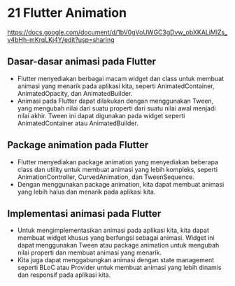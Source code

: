 # 21 Flutter Animation  

<https://docs.google.com/document/d/1bV0gVoUWGC3gDvw_obXKALiMlZs_v4bHh-mKrqLKj4Y/edit?usp=sharing>

## Dasar-dasar animasi pada Flutter

* Flutter menyediakan berbagai macam widget dan class untuk membuat animasi yang menarik pada aplikasi kita, seperti AnimatedContainer, AnimatedOpacity, dan AnimatedBuilder.
* Animasi pada Flutter dapat dilakukan dengan menggunakan Tween, yang mengubah nilai dari suatu properti dari suatu nilai awal menjadi nilai akhir. Tween ini dapat digunakan pada widget seperti AnimatedContainer atau AnimatedBuilder.

## Package animation pada Flutter

* Flutter menyediakan package animation yang menyediakan beberapa class dan utility untuk membuat animasi yang lebih kompleks, seperti AnimationController, CurvedAnimation, dan TweenSequence.
* Dengan menggunakan package animation, kita dapat membuat animasi yang lebih halus dan menarik pada aplikasi kita.

## Implementasi animasi pada Flutter

* Untuk mengimplementasikan animasi pada aplikasi kita, kita dapat membuat widget khusus yang berfungsi sebagai animasi. Widget ini dapat menggunakan Tween atau package animation untuk mengubah nilai properti dan membuat animasi yang menarik.
* Kita juga dapat menggabungkan animasi dengan state management seperti BLoC atau Provider untuk membuat animasi yang lebih dinamis dan responsif pada aplikasi kita.
